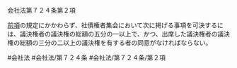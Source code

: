 会社法第７２４条第２項

[前項](会社法＿＿＿＿第７２４条第１項)の規定にかかわらず、社債権者集会において次に掲げる事項を可決するには、議決権者の議決権の総額の五分の一以上で、かつ、出席した議決権者の議決権の総額の三分の二以上の議決権を有する者の同意がなければならない。

#会社法
#会社法/第７２４条
#会社法/第７２４条/第２項
